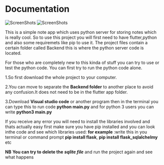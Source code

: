 
# Documentation
![ScreenShots](https://z-p3-scontent.fmba2-1.fna.fbcdn.net/v/t1.0-0/p296x100/89601454_1109938432692274_6330695070324359168_o.jpg?_nc_cat=103&_nc_sid=b9115d&_nc_ohc=waBHVwrSV-QAX8FYVgK&_nc_ht=z-p3-scontent.fmba2-1.fna&_nc_tp=6&oh=9dcc288a0169b9fd91065f8a67813f04&oe=5E95ADDA)
![ScreenShots](https://z-p3-scontent.fmba2-1.fna.fbcdn.net/v/t1.0-0/p296x100/89652956_1109938502692267_9173295574336667648_o.jpg?_nc_cat=104&_nc_sid=b9115d&_nc_ohc=yJJB04jITbIAX-Q_ynm&_nc_ht=z-p3-scontent.fmba2-1.fna&_nc_tp=6&oh=176ba6d127ac55bd5177def4bc316a6a&oe=5E8DCA9A)

This is a simple note app which uses python server for storing notes which is really cool.
So to use this project you will first need to have flutter,python and also some requiremets like pip to use it.
The project files contain a certain folder called Backend this is where the python server code is located.

For those who are completely new to this kinda of stuff you can try to use or test the python code.
You can first try to run the python code alone.

1.So first download the whole project to your computer.

2.You can move to separate the **Backend folder** to another place to avoid any confusion.It does not need to be in the flutter app folder.

3.Download **Visual studio code** or another program then in the terminal you can type this to run code **python main.py** and for python 3 users you can write **python3 main.py**


If you receive any error you will need to install the libraries involved and thats actually easy first make sure you have pip installed and you can look inthe code and see which libraries used:
**for example** :write this in you terminal or command prompt **pip install flask**, **pip install flask_sqlalchelmy** etc

**NB** **You can try to delete the** ***sqlite file*** and run the project again and see what happens
